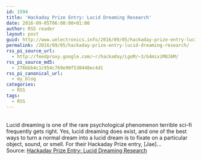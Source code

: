 ```yaml
---
id: 1594
title: 'Hackaday Prize Entry: Lucid Dreaming Research'
date: 2016-09-05T06:00:00+01:00
author: RSS reader
layout: post
guid: http://www.uelectronics.info/2016/09/05/hackaday-prize-entry-lucid-dreaming-research/
permalink: /2016/09/05/hackaday-prize-entry-lucid-dreaming-research/
rss_pi_source_url:
  - http://feedproxy.google.com/~r/hackaday/LgoM/~3/G4mixiM8J6M/
rss_pi_source_md5:
  - 276bbb4c1c954c769e90f530448ec4d1
rss_pi_canonical_url:
  - my_blog
categories:
  - RSS
tags:
  - RSS
---
```

&#013;  
Lucid dreaming is one of the rare psychological phenomenon terrible sci-fi frequently gets right. Yes, lucid dreaming does exist, and one of the best ways to turn a normal dream into a lucid dream is to fixate on a particular object, sound, or smell. For their Hackaday Prize entry, [Jae]…&#013;  
Source: <a href="http://feedproxy.google.com/~r/hackaday/LgoM/~3/G4mixiM8J6M/" target="_blank">Hackaday Prize Entry: Lucid Dreaming Research</a>